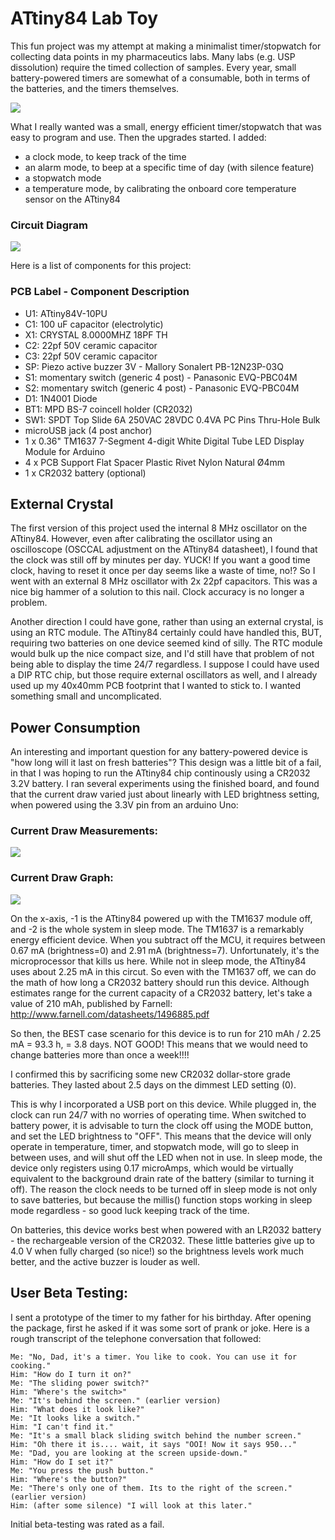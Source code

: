 # ATtiny84 Lab Toy

This fun project was my attempt at making a minimalist timer/stopwatch for collecting data points in my pharmaceutics labs. Many labs (e.g. USP dissolution) require the timed collection of samples. Every year, small battery-powered timers are somewhat of a consumable, both in terms of the batteries, and the timers themselves.

<img src="https://github.com/dndubins/ATtiny84/blob/main/LabToy84/pics/image3.jpeg">

What I really wanted was a small, energy efficient timer/stopwatch that was easy to program and use. Then the upgrades started. I added:
 - a clock mode, to keep track of the time
 - an alarm mode, to beep at a specific time of day (with silence feature)
 - a stopwatch mode
 - a temperature mode, by calibrating the onboard core temperature sensor on the ATtiny84

### Circuit Diagram
<img src="https://github.com/dndubins/ATtiny84/blob/main/LabToy84/pics/LabToy84_circuitdiag.png">

Here is a list of components for this project:

### PCB Label - Component Description
- U1: ATtiny84V-10PU
- C1: 100 uF capacitor (electrolytic)
- X1: CRYSTAL 8.0000MHZ 18PF TH
- C2: 22pf 50V ceramic capacitor
- C3: 22pf 50V ceramic capacitor
- SP: Piezo active buzzer 3V - Mallory Sonalert PB-12N23P-03Q
- S1: momentary switch (generic 4 post) - Panasonic EVQ-PBC04M
- S2: momentary switch (generic 4 post) - Panasonic EVQ-PBC04M
- D1: 1N4001 Diode
- BT1: MPD BS-7 coincell holder (CR2032)
- SW1: SPDT Top Slide 6A 250VAC 28VDC 0.4VA PC Pins Thru-Hole Bulk
- microUSB jack (4 post anchor)
- 1 x 0.36" TM1637 7-Segment 4-digit White Digital Tube LED Display Module for Arduino
- 4 x PCB Support Flat Spacer Plastic Rivet Nylon Natural Ø4mm
- 1 x CR2032 battery (optional)

## External Crystal

The first version of this project used the internal 8 MHz oscillator on the ATtiny84. However, even after calibrating the oscillator using an oscilloscope (OSCCAL adjustment on the ATtiny84 datasheet), I found that the clock was still off by minutes per day. YUCK! If you want a good time clock, having to reset it once per day seems like a waste of time, no!? So I went with an external 8 MHz oscillator with 2x 22pf capacitors. This was a nice big hammer of a solution to this nail. Clock accuracy is no longer a problem.

Another direction I could have gone, rather than using an external crystal, is using an RTC module. The ATtiny84 certainly could have handled this, BUT, requiring two batteries on one device seemed kind of silly. The RTC module would bulk up the nice compact size, and I'd still have that problem of not being able to display the time 24/7 regardless. I suppose I could have used a DIP RTC chip, but those require external oscillators as well, and I already used up my 40x40mm PCB footprint that I wanted to stick to. I wanted something small and uncomplicated.

## Power Consumption

An interesting and important question for any battery-powered device is "how long will it last on fresh batteries"? This design was a little bit of a fail, in that I was hoping to run the ATtiny84 chip continously using a CR2032 3.2V battery. I ran several experiments using the finished board, and found that the current draw varied just about linearly with LED brightness setting, when powered using the 3.3V pin from an arduino Uno:

### Current Draw Measurements:

<img src="https://github.com/dndubins/ATtiny84/blob/main/LabToy84/pics/CurrentDraw.png">

### Current Draw Graph:

<img src="https://github.com/dndubins/ATtiny84/blob/main/LabToy84/pics/CurrentGraph.png">

On the x-axis, -1 is the ATtiny84 powered up with the TM1637 module off, and -2 is the whole system in sleep mode. The TM1637 is a remarkably energy efficient device. When you subtract off the MCU, it requires between 0.67 mA (brightness=0) and 2.91 mA (brightness=7). Unfortunately, it's the microprocessor that kills us here. While not in sleep mode, the ATtiny84 uses about 2.25 mA in this circut. So even with the TM1637 off, we can do the math of how long a CR2032 battery should run this device. Although estimates range for the current capacity of a CR2032 battery, let's take a value of 210 mAh, published by Farnell: http://www.farnell.com/datasheets/1496885.pdf

So then, the BEST case scenario for this device is to run for 210 mAh / 2.25 mA = 93.3 h, = 3.8 days. NOT GOOD! This means that we would need to change batteries more than once a week!!!!

I confirmed this by sacrificing some new CR2032 dollar-store grade batteries. They lasted about 2.5 days on the dimmest LED setting (0).

This is why I incorporated a USB port on this device. While plugged in, the clock can run 24/7 with no worries of operating time. When switched to battery power, it is advisable to turn the clock off using the MODE button, and set the LED brightness to "OFF". This means that the device will only operate in temperature, timer, and stopwatch mode, will go to sleep in between uses, and will shut off the LED when not in use. In sleep mode, the device only registers using 0.17 microAmps, which would be virtually equivalent to the background drain rate of the battery (similar to turning it off). The reason the clock needs to be turned off in sleep mode is not only to save batteries, but because the millis() function stops working in sleep mode regardless - so good luck keeping track of the time.

On batteries, this device works best when powered with an LR2032 battery - the rechargeable version of the CR2032. These little batteries give up to 4.0 V when fully charged (so nice!) so the brightness levels work much better, and the active buzzer is louder as well.


## User Beta Testing:

I sent a prototype of the timer to my father for his birthday. After opening the package, first he asked if it was some sort of prank or joke. Here is a rough transcript of the telephone conversation that followed:

```
Me: "No, Dad, it's a timer. You like to cook. You can use it for cooking."
Him: "How do I turn it on?"
Me: "The sliding power switch?"
Him: "Where's the switch>"
Me: "It's behind the screen." (earlier version)
Him: "What does it look like?"
Me: "It looks like a switch."
Him: "I can't find it."
Me: "It's a small black sliding switch behind the number screen."
Him: "Oh there it is.... wait, it says "OOI! Now it says 950..."
Me: "Dad, you are looking at the screen upside-down."
Him: "How do I set it?"
Me: "You press the push button."
Him: "Where's the button?"
Me: "There's only one of them. Its to the right of the screen." (earlier version)
Him: (after some silence) "I will look at this later."
```

Initial beta-testing was rated as a fail.
